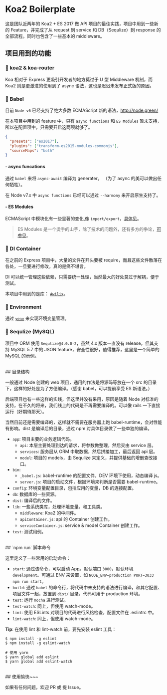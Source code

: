 # Koa2 Boilerplate

这是团队近两年的 Koa2 + ES 2017 做 API 项目的最佳实践，项目中用到一些新的 Feature，并完成了从 request 到 service 和 DB（Sequlize）到 response 的全部流程。同时也包含了一些基本的 middleware。


## 项目用到的功能

### 🌈 koa2 & koa-router

Koa 相对于 Express 更吸引开发者的地方莫过于 U 型 Middleware 机制，而 Koa2 则是更激进的使用到了 async 语法，这也是迟迟未发布正式版的原因。


### 🌈 Babel

目前 `Node v6` 已经支持了绝大多数 ECMAScript 新的语法，<http://node.green/>

在本项目中用到的 feature 中，只有 `async functions` 和 `ES Modules` 暂未支持，所以在配置项中，只需要开启这两项就够了。

``` json
{
  "presets": ["es2017"],
  "plugins": ["transform-es2015-modules-commonjs"],
  "sourceMaps": "both"
}

```

#### - async funcations

通过 `babel` 来将 `async-await` 编译为 generater。 （为了 async 的美可以做出任何牺牲）。

在 Node v7.x 中 `async functions` 已经可以通过 `--harmony` 来开启原生支持了。


#### - ES Modules

ECMAScript 中模块化有一些显著的变化,像 `import/export`，[具体见](http://www.2ality.com/2014/09/es6-modules-final.html)。

> ES Modules 是一个烫手的山芋，除了技术的问题外，还有多方的争论，[可参见](https://segmentfault.com/a/1190000004940294)。


### 🌈 DI Container

在之前的 Express 项目中，大量的文件在开头要被 require，而且这些文件散落在各处，一旦要进行修改，真的是痛不堪言。

DI 可以统一管理这些依赖，只需要统一处理，当然最大的好处莫过于解耦，便于测试。

本项目中用到的是库： [`Awilix`](https://github.com/jeffijoe/awilix)。


### 🌈 Environment

通过 [`yenv`](https://github.com/jeffijoe/yenv) 来实现环境变量管理。


### 🌈 Sequlize (MySQL)

项目中 ORM 使用 `Sequlize@4.0.0-2`，虽然 4.x 版本一直没有 release，但其支持 MySQL 5.7 中的 JSON feature，安全性很好，值得推荐，这里是一个简单的 MySQL 的示例。


<br/>
## 目录结构

一般通过 Node 创建的 web 项目，通用的作法是将源码等放在一个 src 的目录下，这样的好处是为了方便编译。（感谢 babel，可以提前享受 ES 新语法。）

后端项目也有一些这样的实践，但这里并没有采用，原因是随着 Node 对标准的支持，在不久的将来，我们线上的代码是不再需要编译的。可以像 rails 一下直接运行（好期待那天）。

当然目前还是需要编译的，这样就不需要在服务器上跑 babel-runtime，会对性能有影响。dist 是编译后的目录，通过 npm 对具体目录做了一些单独的编译。

* `app`: 项目主要的业务逻辑代码。
  * `api`: 本层主要处理到达的请求，将参数做整理，然后交由 service 层。
  * `services`: 服务层从 ORM 中取数据，然后拼接加工，最后返回 api 层。
  * `model`: 项目的 models，由 Sequlize 来定义，并提供基础的增删查改接口。
* `bin`: 
  * `_babel.js`: babel-runtime 的配置文件，DEV 环境下使用，动态编译 js。
  * `server.js`:  项目的启动文件，根据环境来判断是否需要 babel-runtime。
* `config`: 环境变量配置目录，包括应用的变量，DB 的连接配置。
* `db`:  数据库的一些资源。
* `dist`: 编译后的文件。
* `lib`: 一些系统类库，处理环境变量。和工具类。
  * `middleware`: Koa2 的中间件。
  * `apiContainer.js`: api 的 Container 创建工作。
  * `serviceContainer.js`: service & model Container 创建工作。
* `test`: 测试用例。


<br/>
## `npm run` 脚本命令

这里定义了一些常用的启动命令：

* `start`: 通过该命令，可以启动 App。默认端口 `3000`，默认环境 `development`。可通过 ENV 来设置，如 `NODE_ENV=production PORT=3033 npm run start`。
* `build`: 通过 `babel` 的命令行，将代码中未支持的语法进行编译，和其它配置、项目文件一起，放置到 `dist/` 目录，代码可用于 production 环境。
* `test`: 运行 `mocha` 进行测试。
* `test-watch`: 同上，但使用 watch-mode。
* `lint`: 使用 ESLints 对项目的代码进行风格检查，配置文件在 .eslintrc 中。
* `lint-watch`: 同上，但使用 watch-mode。

**Tip**: 在使用 lint 和 lint-watch 前，要先安装 eslint 工具：

```
$ npm install -g eslint
$ npm install -g eslint-watch

# 使用 yarn
$ yarn global add eslint
$ yarn global add eslint-watch
```


<br/>
## 使用愉快~~~

如果有任何问题，欢迎 PR 或 提 Issue。
